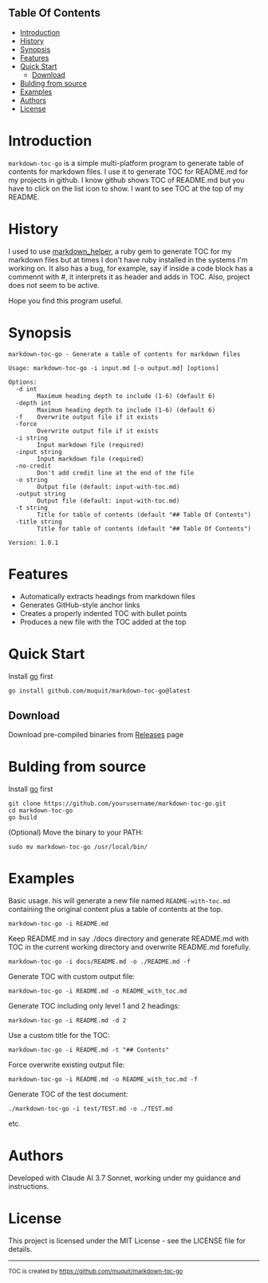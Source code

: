 ## Table Of Contents
- [Introduction](#introduction)
- [History](#history)
- [Synopsis](#synopsis)
- [Features](#features)
- [Quick Start](#quick-start)
  - [Download](#download)
- [Bulding from source](#bulding-from-source)
- [Examples](#examples)
- [Authors](#authors)
- [License](#license)

# Introduction

`markdown-toc-go` is a simple multi-platform program to generate table of contents for markdown files. 
I use it to generate TOC for README.md for my projects in github. 
I know github shows TOC of README.md but you have
to click on the list icon to show. I want to see TOC at the top of my README.

# History
I used to use
[markdown_helper](https://github.com/BurdetteLamar/markdown_helper), a ruby gem to generate TOC
for my markdown files but at times I don't have ruby installed in the systems I'm working on. 
It also has a bug, for example, say if inside a code block has a commennt with #, it interprets 
it as header and adds in TOC. Also, project does not seem to be active.

Hope you find this program useful.

# Synopsis
```
markdown-toc-go - Generate a table of contents for markdown files

Usage: markdown-toc-go -i input.md [-o output.md] [options]

Options:
  -d int
    	Maximum heading depth to include (1-6) (default 6)
  -depth int
    	Maximum heading depth to include (1-6) (default 6)
  -f	Overwrite output file if it exists
  -force
    	Overwrite output file if it exists
  -i string
    	Input markdown file (required)
  -input string
    	Input markdown file (required)
  -no-credit
    	Don't add credit line at the end of the file
  -o string
    	Output file (default: input-with-toc.md)
  -output string
    	Output file (default: input-with-toc.md)
  -t string
    	Title for table of contents (default "## Table Of Contents")
  -title string
    	Title for table of contents (default "## Table Of Contents")

Version: 1.0.1
```
# Features

- Automatically extracts headings from markdown files
- Generates GitHub-style anchor links
- Creates a properly indented TOC with bullet points
- Produces a new file with the TOC added at the top

# Quick Start
Install [go](https://go.dev/) first

```bash
go install github.com/muquit/markdown-toc-go@latest
```
## Download

Download pre-compiled binaries from
[Releases](https://github.com/muquit/markdown-toc-go/releases) page

# Bulding from source
Install [go](https://go.dev/) first

```
git clone https://github.com/yourusername/markdown-toc-go.git
cd markdown-toc-go
go build
```

(Optional) Move the binary to your PATH:
```
sudo mv markdown-toc-go /usr/local/bin/
```

# Examples

Basic usage. his will generate a new file named `README-with-toc.md` containing the original content plus a table of contents at the top.
```
markdown-toc-go -i README.md
```

Keep README.md in say ./docs directory and generate README.md with TOC in 
the current working directory and overwrite README.md forefully.

```
markdown-toc-go -i docs/README.md -o ./README.md -f
```

Generate TOC with custom output file:
```
markdown-toc-go -i README.md -o README_with_toc.md
```
Generate TOC including only level 1 and 2 headings:
```
markdown-toc-go -i README.md -d 2
```

Use a custom title for the TOC:
```
markdown-toc-go -i README.md -t "## Contents"
```

Force overwrite existing output file:
```
markdown-toc-go -i README.md -o README_with_toc.md -f
```

Generate TOC of the test document:
```
./markdown-toc-go -i test/TEST.md -o ./TEST.md
```

etc.

# Authors

Developed with Claude AI 3.7 Sonnet, working under my guidance and instructions.

# License

This project is licensed under the MIT License - see the LICENSE file for details.

---
<sub>TOC is created by https://github.com/muquit/markdown-toc-go</sub>
